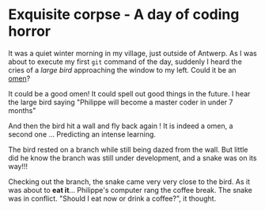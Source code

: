 # Exquisite corpse - A day of coding horror

It was a quiet winter morning in my village, just outside of Antwerp. As I was about to execute my first `git` command of the day, suddenly I heard the cries of a _large bird_ approaching the window to my left. Could it be an [omen](https://en.wikipedia.org/wiki/Omen#Ancient_Greece)?


It could be a good omen!
It could spell out good things in the future.
I hear the large bird saying "Philippe will become a master coder in under 7 months"

And then the bird hit a wall and fly back again ! It is indeed a omen, a second one ... Predicting an intense learning.

The bird rested on a branch while still being dazed from the wall. But little did he know the branch was still under development, and a snake was on its way!!!

Checking out the branch, the snake came very very close to the bird.
As it was about to **eat it**... Philippe's computer rang the coffee break.
The snake was in conflict. "Should I eat now or drink a coffee?", it thought.
